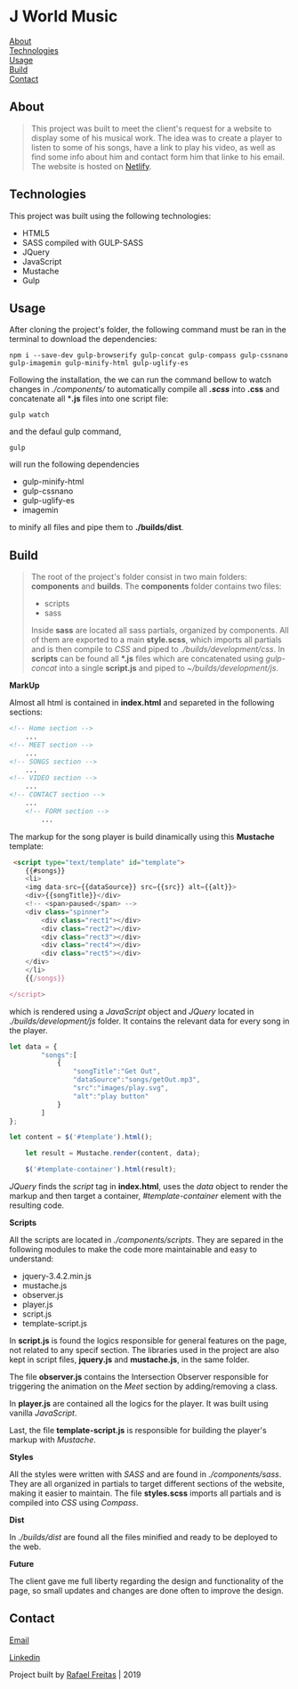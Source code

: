J World Music
=============
[About](#About)  
[Technologies](#Technologies)  
[Usage](#Usage)  
[Build](#Build)  
[Contact](#Contact)

## About
> This project was built to meet the client's request for a website to display some of his musical work. The idea was to create a player to listen to some of his songs, have a link to play his video, as well as find some info about him and contact form him that linke to his email.
The website is hosted on [Netlify](https://www.netlify.com/).
 
## Technologies
This project was built using the following technologies:
- HTML5
- SASS compiled with GULP-SASS
- JQuery
- JavaScript
- Mustache
- Gulp

## Usage
After cloning the project's folder, the following command must be ran in the terminal to download the dependencies:
~~~
npm i --save-dev gulp-browserify gulp-concat gulp-compass gulp-cssnano gulp-imagemin gulp-minify-html gulp-uglify-es
~~~

Following the installation, the we can run the command bellow to watch changes in *./components/* to automatically compile all ***.scss*** into **.css** and concatenate all ***.js** files into one script file:

~~~
gulp watch
~~~

and the defaul gulp command,

~~~~
gulp
~~~~

will run the following dependencies 
- gulp-minify-html
- gulp-cssnano
- gulp-uglify-es
- imagemin

to minify all files and pipe them to **./builds/dist**.

## Build

>The root of the project's folder consist in two main folders: **components** and **builds**.
The **components** folder contains two files:
>
>- scripts
>- sass
>
>Inside **sass** are located all sass partials, organized by components. All of them are exported to a main **style.scss**, which imports all partials and is then compile to *CSS* and piped to *./builds/development/css*.
In **scripts** can be found all **\*.js** files which are concatenated using *gulp-concat* into a single **script.js** and piped to *~/builds/development/js*.

**MarkUp**

Almost all html is contained in **index.html** and separeted in the following sections:

```html
<!-- Home section -->
    ...
<!-- MEET section -->
    ...
<!-- SONGS section -->
    ...
<!-- VIDEO section -->
    ...
<!-- CONTACT section -->
    ...
    <!-- FORM section -->
        ...
```
The markup for the song player is build dinamically using this **Mustache** template:

```html
 <script type="text/template" id="template">
    {{#songs}}
    <li>
    <img data-src={{dataSource}} src={{src}} alt={{alt}}>
    <div>{{songTitle}}</div>
    <!-- <span>paused</span> -->
    <div class="spinner">
        <div class="rect1"></div>
        <div class="rect2"></div>
        <div class="rect3"></div>
        <div class="rect4"></div>
        <div class="rect5"></div>
    </div>
    </li>
    {{/songs}}

</script>
```

which is rendered using a *JavaScript* object and *JQuery* located in *./builds/development/js* folder. It contains the relevant data for every song in the player. 

```javascript
let data = {
        "songs":[
            {
                "songTitle":"Get Out",
                "dataSource":"songs/getOut.mp3",
                "src":"images/play.svg",
                "alt":"play button"
            }
        ]
};

let content = $('#template').html();

    let result = Mustache.render(content, data);

    $('#template-container').html(result);
```

*JQuery* finds the *script* tag in **index.html**, uses the *data* object to render the markup and then target a container, *#template-container* element with the resulting code.

**Scripts**

All the scripts are located in *./components/scripts*. They are separed in the following modules to make the code more maintainable and easy to understand:

- jquery-3.4.2.min.js
- mustache.js
- observer.js
- player.js 
- script.js
- template-script.js

In **script.js** is found the logics  responsible for general features on the page, not related to any specif section. 
The libraries used in the project are also kept in script files, **jquery.js** and **mustache.js**, in the same folder.

The file **observer.js** contains the Intersection Observer responsible for triggering the animation on the *Meet* section by adding/removing a class.

In **player.js** are contained all the logics for the player. It was built using vanilla *JavaScript*.

Last, the file **template-script.js**  is responsible for building the player's markup with *Mustache*.

**Styles**

All the styles were written with *SASS* and are found in *./components/sass*. They are all organized in partials to target different sections of the website, making it easier to maintain.
The file **styles.scss** imports all partials and is compiled into *CSS* using *Compass*.

**Dist**

In *./builds/dist* are found all the files minified and ready to be deployed to the web.

**Future**

The client gave me full liberty regarding the design and functionality of the page, so small updates and changes are done often to improve the design.

## Contact

[Email](mailto:rafaelbogfreitas@gmail.com)

[Linkedin](https://github.com/rafaelbogfreitas)

Project built by [Rafael Freitas](https://www.rafaelfreitas.co.uk) | 2019